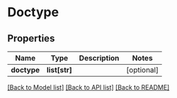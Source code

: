 # Doctype

## Properties
Name | Type | Description | Notes
------------ | ------------- | ------------- | -------------
**doctype** | **list[str]** |  | [optional] 

[[Back to Model list]](../README.md#documentation-for-models) [[Back to API list]](../README.md#documentation-for-api-endpoints) [[Back to README]](../README.md)

